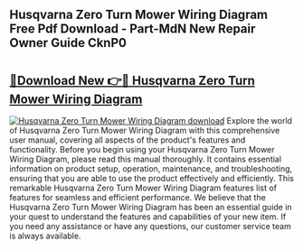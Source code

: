 ## Husqvarna Zero Turn Mower Wiring Diagram Free Pdf Download - Part-MdN New Repair Owner Guide CknP0

# <h2><a href="http://dfukkb6.blite.top/?on=Husqvarna+Zero+Turn+Mower+Wiring+Diagram">🔗Download New 👉🔴 Husqvarna Zero Turn Mower Wiring Diagram</a></h2>

[![Husqvarna Zero Turn Mower Wiring Diagram download](https://i.imgur.com/lujVjoI.png)](http://dfukkb6.blite.top/?on=Husqvarna+Zero+Turn+Mower+Wiring+Diagram)
Explore the world of Husqvarna Zero Turn Mower Wiring Diagram with this comprehensive user manual, covering all aspects of the product's features and functionality. Before you begin using your Husqvarna Zero Turn Mower Wiring Diagram, please read this manual thoroughly. It contains essential information on product setup, operation, maintenance, and troubleshooting, ensuring that you are able to use the product effectively and efficiently. This remarkable Husqvarna Zero Turn Mower Wiring Diagram features list of features for seamless and efficient performance. We believe that the Husqvarna Zero Turn Mower Wiring Diagram has been an essential guide in your quest to understand the features and capabilities of your new item. If you need any assistance or have any questions, our customer service team is always available.
